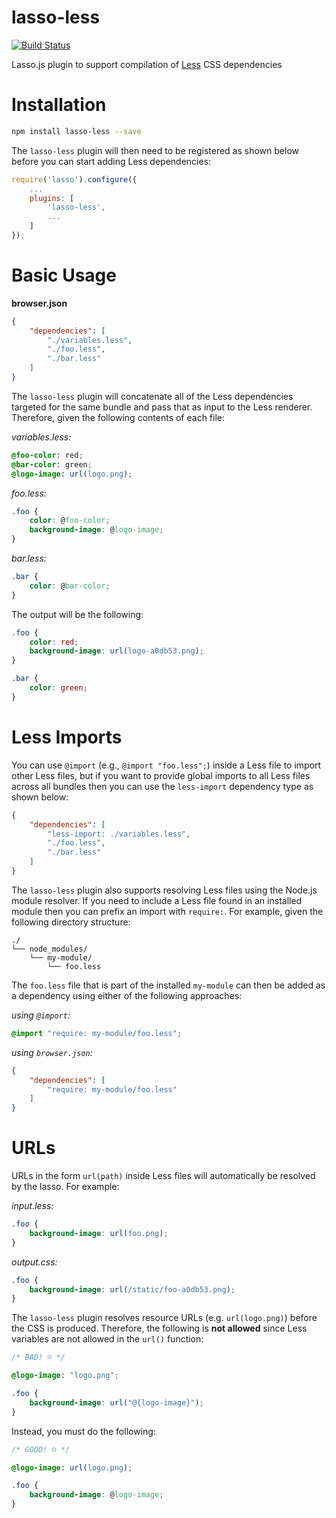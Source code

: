 lasso-less
==============

[![Build Status](https://travis-ci.org/raptorjs/lasso-less.svg?branch=master)](https://travis-ci.org/raptorjs/lasso-less)

Lasso.js plugin to support compilation of [Less](http://lesscss.org/) CSS dependencies

# Installation

```sh
npm install lasso-less --save
```

The `lasso-less` plugin will then need to be registered as shown below before you can start adding Less dependencies:

```javascript
require('lasso').configure({
    ...
    plugins: [
        'lasso-less',
        ...
    ]
});
```

# Basic Usage

**browser.json**

```json
{
    "dependencies": [
        "./variables.less",
        "./foo.less",
        "./bar.less"
	]
}
```

The `lasso-less` plugin will concatenate all of the Less dependencies targeted for the same bundle and pass that as input to the Less renderer. Therefore, given the following contents of each file:

_variables.less:_

```css
@foo-color: red;
@bar-color: green;
@logo-image: url(logo.png);
```

_foo.less:_

```css
.foo {
    color: @foo-color;
    background-image: @logo-image;
}
```

_bar.less:_

```css
.bar {
    color: @bar-color;
}
```

The output will be the following:

```css
.foo {
    color: red;
    background-image: url(logo-a0db53.png);
}

.bar {
    color: green;
}
```

# Less Imports

You can use `@import` (e.g., `@import "foo.less";`) inside a Less file to import other Less files, but if you want to provide global imports to all Less files across all bundles then you can use the `less-import` dependency type as shown below:

```json
{
	"dependencies": [
        "less-import: ./variables.less",
        "./foo.less",
        "./bar.less"
	]
}
```

The `lasso-less` plugin also supports resolving Less files using the Node.js module resolver. If you need to include a Less file found in an installed module then you can prefix an import with `require:`. For example, given the following directory structure:

```
./
└── node_modules/
    └── my-module/
        └── foo.less
```

The `foo.less` file that is part of the installed `my-module` can then be added as a dependency using either of the following approaches:

_using `@import`:_

```css
@import "require: my-module/foo.less";
```

_using `browser.json`:_

```json
{
    "dependencies": [
        "require: my-module/foo.less"
    ]
}
```

# URLs

URLs in the form `url(path)` inside Less files will automatically be resolved by the lasso. For example:

_input.less:_

```css
.foo {
    background-image: url(foo.png);
}
```

_output.css:_

```css
.foo {
    background-image: url(/static/foo-a0db53.png);
}
```

The `lasso-less` plugin resolves resource URLs (e.g. `url(logo.png)`) before the CSS is produced. Therefore, the following is __not allowed__ since Less variables are not allowed in the `url()` function:

```css
/* BAD! ☹ */

@logo-image: "logo.png";

.foo {
    background-image: url("@{logo-image}");
}
```

Instead, you must do the following:

```css
/* GOOD! ☺ */

@logo-image: url(logo.png);

.foo {
    background-image: @logo-image;
}
```
